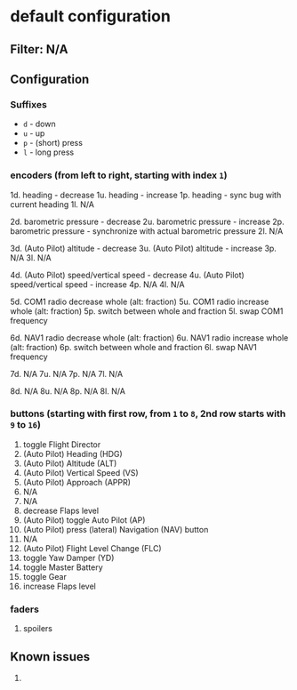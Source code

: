 # default configuration 

## Filter: N/A

## Configuration

### Suffixes
- `d` - down
- `u` - up
- `p` - (short) press
- `l` - long press

### encoders (from left to right, starting with index `1`)
1d. heading - decrease
1u. heading - increase
1p. heading - sync bug with current heading
1l. N/A

2d. barometric pressure - decrease
2u. barometric pressure - increase
2p. barometric pressure - synchronize with actual barometric pressure
2l. N/A

3d. (Auto Pilot) altitude - decrease
3u. (Auto Pilot) altitude - increase
3p. N/A
3l. N/A

4d. (Auto Pilot) speed/vertical speed - decrease
4u. (Auto Pilot) speed/vertical speed - increase
4p. N/A
4l. N/A

5d. COM1 radio decrease whole (alt: fraction)
5u. COM1 radio increase whole (alt: fraction)
5p. switch between whole and fraction
5l. swap COM1 frequency

6d. NAV1 radio decrease whole (alt: fraction)
6u. NAV1 radio increase whole (alt: fraction)
6p. switch between whole and fraction
6l. swap NAV1 frequency

7d. N/A
7u. N/A
7p. N/A
7l. N/A

8d. N/A
8u. N/A
8p. N/A
8l. N/A

### buttons (starting with first row, from `1` to `8`, 2nd row starts with `9` to `16`)
1. toggle Flight Director
2. (Auto Pilot) Heading (HDG)
3. (Auto Pilot) Altitude (ALT)
4. (Auto Pilot) Vertical Speed (VS)
5. (Auto Pilot) Approach (APPR)
6. N/A
7. N/A
8. decrease Flaps level
9. (Auto Pilot) toggle Auto Pilot (AP)
10. (Auto Pilot) press (lateral) Navigation (NAV) button
11. N/A
12. (Auto Pilot) Flight Level Change (FLC)
13. toggle Yaw Damper (YD)
14. toggle Master Battery
15. toggle Gear
16. increase Flaps level

### faders
1. spoilers

## Known issues

1.
